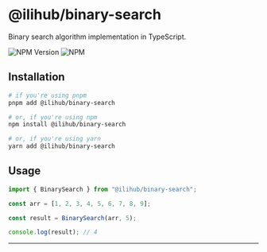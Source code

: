 # @ilihub/binary-search

Binary search algorithm implementation in TypeScript.

![NPM Version](https://img.shields.io/npm/v/%40ilihub%2Fbinary-search?color=33cd56&logo=npm)
![NPM](https://img.shields.io/npm/l/%40ilihub%2Fbinary-search)

## Installation

```bash
# if you're using pnpm
pnpm add @ilihub/binary-search

# or, if you're using npm
npm install @ilihub/binary-search

# or, if you're using yarn
yarn add @ilihub/binary-search
```

## Usage

```javascript
import { BinarySearch } from "@ilihub/binary-search";

const arr = [1, 2, 3, 4, 5, 6, 7, 8, 9];

const result = BinarySearch(arr, 5);

console.log(result); // 4
```

---
